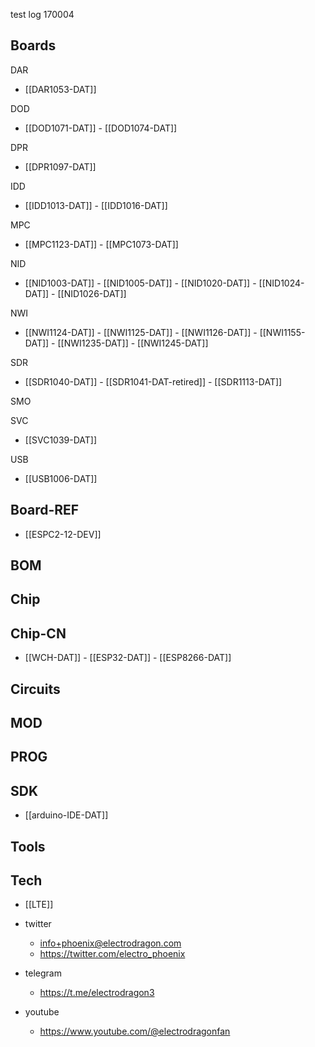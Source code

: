 

test log 170004

## Boards 

DAR
- [[DAR1053-DAT]]

DOD
- [[DOD1071-DAT]] - [[DOD1074-DAT]]

DPR
- [[DPR1097-DAT]]

IDD
- [[IDD1013-DAT]] - [[IDD1016-DAT]]

MPC
- [[MPC1123-DAT]] - [[MPC1073-DAT]]

NID
- [[NID1003-DAT]] - [[NID1005-DAT]] - [[NID1020-DAT]] - [[NID1024-DAT]] - [[NID1026-DAT]]

NWI
- [[NWI1124-DAT]] - [[NWI1125-DAT]] - [[NWI1126-DAT]] - [[NWI1155-DAT]] - [[NWI1235-DAT]] - [[NWI1245-DAT]] 

SDR
- [[SDR1040-DAT]] - [[SDR1041-DAT-retired]] - [[SDR1113-DAT]]

SMO

SVC
- [[SVC1039-DAT]]


USB
- [[USB1006-DAT]]

## Board-REF
- [[ESPC2-12-DEV]]


## BOM

## Chip 

## Chip-CN
- [[WCH-DAT]] - [[ESP32-DAT]] - [[ESP8266-DAT]]


## Circuits 

## MOD

## PROG

## SDK
- [[arduino-IDE-DAT]]
## Tools


## Tech
- [[LTE]]

- twitter
    - info+phoenix@electrodragon.com
    - https://twitter.com/electro_phoenix
- telegram
    - https://t.me/electrodragon3
- youtube 
    - https://www.youtube.com/@electrodragonfan

